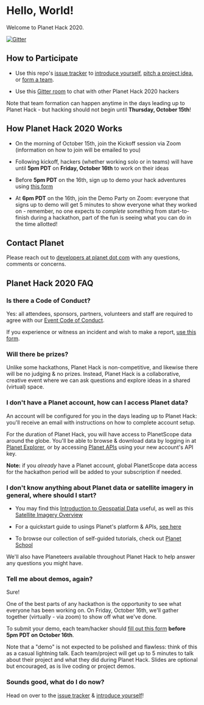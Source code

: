 # Hello, World!

Welcome to Planet Hack 2020. 

[![Gitter](https://badges.gitter.im/planetlabs-community/planet-hack-2020.svg)](https://gitter.im/planetlabs-community/planet-hack-2020?utm_source=badge&utm_medium=badge&utm_campaign=pr-badge)

## How to Participate

- Use this repo's [issue tracker](https://github.com/planetlabs-community/planet-hack-2020/issues/new/choose) to [introduce yourself](https://github.com/planetlabs-community/planet-hack-2020/issues/new?assignees=&labels=introduction&template=hacker-introductions.md&title=%5BINTRO%5D+), [pitch a project idea](https://github.com/planetlabs-community/planet-hack-2020/issues/new?assignees=&labels=project+pitch&template=hack-project-idea.md&title=%5BPITCH%5D),
  or [form a team](https://github.com/planetlabs-community/planet-hack-2020/issues/new?assignees=&labels=hack+team&template=form-a-team.md&title=%5BTEAM%5D).

- Use this [Gitter room](https://gitter.im/planetlabs-community/planet-hack-2020?utm_source=share-link&utm_medium=link&utm_campaign=share-link) to chat with other Planet Hack 2020 hackers

Note that team formation can happen anytime in the days leading up to Planet
Hack - but hacking should not begin until **Thursday, October 15th**!

## How Planet Hack 2020 Works

- On the morning of October 15th, join the Kickoff session via Zoom (information on how to join
  will be emailed to you)
  
- Following kickoff, hackers (whether working solo or in teams) will have until
  **5pm PDT** on **Friday, October 16th** to work on their ideas
  
- Before **5pm PDT** on the 16th, sign up to demo your hack adventures using [this form](https://docs.google.com/forms/d/e/1FAIpQLSc-9xa2D9dDEcQJ1E7l1IPMrzYzYiZeRvuyq9Ly0aaCI-K2Pg/viewform?usp=sf_link)

- At **6pm PDT** on the 16th, join the Demo Party on Zoom: everyone that signs
  up to demo will get 5 minutes to show everyone what they worked on -
remember, no one expects to _complete_ something from start-to-finish during a
hackathon, part of the fun is seeing what you can do in the time allotted!

## Contact Planet

Please reach out to [developers at planet dot com](mailto:developers@planet.com) with any questions, comments or concerns.


## Planet Hack 2020 FAQ

### Is there a Code of Conduct?

Yes: all attendees, sponsors, partners, volunteers and staff are required to
agree with our [Event Code of Conduct](https://developers.planet.com/codeofconduct/).

If you experience or witness an incident and wish to make a report, [use this
form](https://docs.google.com/forms/d/e/1FAIpQLSf8b8uuyvZuqHX6Njd66Daud9PwsjlTatWjCx9rlsAMkh0KFw/viewform).

### Will there be prizes?

Unlike some hackathons, Planet Hack is non-competitive, and likewise there will be no
judging & no prizes. Instead, Planet Hack is a collaborative, creative event where we
can ask questions and explore ideas in a shared (virtual) space.

### I don't have a Planet account, how can I access Planet data?

An account will be configured for you in the days leading up to Planet Hack: you'll
receive an email with instructions on how to complete account setup.

For the duration of Planet Hack, you will have access to PlanetScope data around the
globe. You'll be able to browse & download data by logging in at [Planet
Explorer](https://www.planet.com/explorer/), or by accessing [Planet
APIs](https://developers.planet.com/docs/apis/) using your new account's API
key.

**Note:** if you _already_ have a Planet account, global PlanetScope data
access for the hackathon period will be added to your subscription if needed.

### I don't know anything about Planet data or satellite imagery in general, where should I start?

- You may find this [Introduction to Geospatial Data](https://developers.planet.com/planetschool/geospatial-data/) useful, as well as this [Satellite Imagery Overview](https://developers.planet.com/planetschool/satellite-imagery/)

- For a quickstart guide to usings Planet's platform & APIs, [see here](https://developers.planet.com/quickstart/)

- To browse our collection of self-guided tutorials, check out [Planet School](https://developers.planet.com/planetschool/)

We'll also have Planeteers available throughout Planet Hack to help answer any
questions you might have.

### Tell me about demos, again?

Sure!

One of the best parts of any hackathon is the opportunity to see what everyone
has been working on. On Friday, October 16th, we'll gather together (virtually - via zoom)
to show off what we've done.

To submit your demo, each team/hacker should [fill out this form](https://docs.google.com/forms/d/e/1FAIpQLSc-9xa2D9dDEcQJ1E7l1IPMrzYzYiZeRvuyq9Ly0aaCI-K2Pg/viewform?usp=sf_link) **before 5pm
PDT on October 16th**.

Note that a "demo" is not expected to be polished and flawless: think of this
as a casual lightning talk. Each team/project will get up to 5 minutes to talk
about their project and what they did during Planet Hack. Slides are optional but
encouraged, as is live coding or project demos. 

### Sounds good, what do I do now?

Head on over to the [issue tracker](https://github.com/planetlabs-community/planet-hack-2020/issues/new/choose) & [introduce yourself](https://github.com/planetlabs-community/planet-hack-2020/issues/new?assignees=&labels=introduction&template=hacker-introductions.md&title=%5BINTRO%5D+)!
